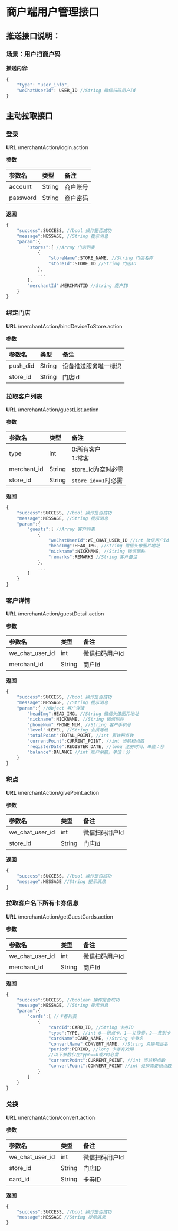 # 商户端用户管理接口

## 推送接口说明：
### 场景：用户扫商户码
**推送内容**:
```javascript
{
	"type": "user_info",
	"weChatUserId": USER_ID //String 微信扫码用户Id
}
```

## 主动拉取接口
### 登录
**URL** /merchantAction/login.action

**参数**

| 参数名 | 类型 | 备注 |
| :--- | :--- | :--- |
| account | String | 商户账号 |
| password | String | 商户密码 |

**返回**
```javascript
{
	"success":SUCCESS, //bool 操作是否成功
	"message":MESSAGE, //String 提示消息
	"param":{
		"stores":[ //Array 门店列表
			{
				"storeName":STORE_NAME, //String 门店名称
				"storeId":STORE_ID //String 门店ID
			},
			...
		],
		"merchantId":MERCHANTID //String 商户ID
	}
}
```

### 绑定门店
**URL** /merchantAction/bindDeviceToStore.action

**参数**

| 参数名 | 类型 | 备注 |
| :--- | :--- | :--- |
| push_did | String | 设备推送服务唯一标识|
| store_id | String | 门店Id |


### 拉取客户列表
**URL** /merchantAction/guestList.action

**参数**

| 参数名 | 类型 | 备注 |
| :--- | :--- | :--- |
| type | int | 0:所有客户 <br/> 1:常客 |
| merchant_id | String | store_id为空时必需 |
| store_id | String | `store_id==1`时必需 |

**返回**
```javascript
{
	"success":SUCCESS, //bool 操作是否成功
	"message":MESSAGE, //String 提示消息
	"param":{
		"guests":[ //Array 客户列表
			{
				"weChatUserId":WE_CHAT_USER_ID //int 微信用户Id
				"headImg":HEAD_IMG, //String 微信头像图片地址
				"nickname":NICKNAME, //String 微信昵称
				"remarks":REMARKS //String 客户备注
			},
			...
		]
	}
}
```

### 客户详情
**URL** /merchantAction/guestDetail.action

**参数**

| 参数名 | 类型 | 备注 |
| :--- | :--- | :--- |
| we_chat_user_id | int | 微信扫码用户Id |
| merchant_id | String | 商户Id |

**返回**
```javascript
{
	"success":SUCCESS, //bool 操作是否成功
	"message":MESSAGE, //String 提示消息
	"param":{ //Object 客户详情
		"headImg":HEAD_IMG, //String 微信头像图片地址
		"nickname":NICKNAME, //String 微信昵称
		"phoneNum":PHONE_NUM, //String 客户手机号
		"level":LEVEL, //String 会员等级
		"totalPoint":TOTAL_POINT, //int 累计积点数
		"currentPoint":CURRENT_POINT, //int 当前积点数
		"registerDate":REGISTER_DATE, //long 注册时间，单位：秒
		"balance":BALANCE //int 账户余额，单位：分
	}
}
```

### 积点
**URL** /merchantAction/givePoint.action

**参数**

| 参数名 | 类型 | 备注 |
| :--- | :--- | :--- |
| we_chat_user_id | int | 微信扫码用户Id |
| store_id | String | 门店Id |

**返回**
```javascript
{
	"success":SUCCESS, //bool 操作是否成功
	"message":MESSAGE //String 提示消息
}
```

### 拉取客户名下所有卡券信息
**URL** /merchantAction/getGuestCards.action

**参数**

| 参数名 | 类型 | 备注 |
| :--- | :--- | :--- |
| we_chat_user_id | int | 微信扫码用户Id |
| merchant_id | String | 商户Id |

**返回**
```javascript
{
	"success":SUCCESS, //boolean 操作是否成功
	"message":MESSAGE, //String 提示消息
	"param":{
		"cards":[ //卡券列表
			{
				"cardId":CARD_ID, //String 卡券ID
				"type":TYPE, //int 0——积点卡，1——兑换券，2——签到卡
				"cardName":CARD_NAME, //String 卡券名
				"convertName":CONVERT_NAME, //String 兑换物品名
				"period":PERIOD, //long 卡券有效期
				//以下参数仅在type==0或2时必需
				"currentPoint":CURRENT_POINT, //int 当前积点数
				"convertPoint":CONVERT_POINT //int 兑换需要积点数
			}
		]
	}
}
```

### 兑换
**URL** /merchantAction/convert.action

**参数**

| 参数名 | 类型 | 备注 |
| :--- | :--- | :--- |
| we_chat_user_id | int | 微信扫码用户Id |
| store_id | String | 门店ID |
| card_id | String | 卡券ID |

**返回**
```javascript
{
	"success":SUCCESS, //bool 操作是否成功
	"message":MESSAGE //String 提示消息
}
```
